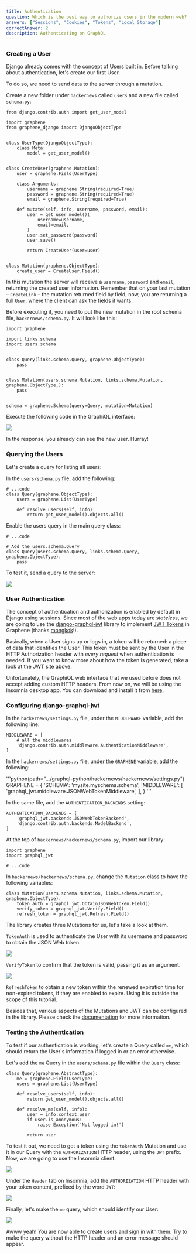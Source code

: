 ```yaml
---
title: Authentication
question: Which is the best way to authorize users in the modern web?
answers: ["Sessions", "Cookies", "Tokens", "Local Storage"]
correctAnswer: 2
description: Authenticating on GraphQL
---
```


### Creating a User
Django already comes with the concept of Users built in. Before talking about authentication, let's create our first User.

To do so, we need to send data to the server through a mutation.

<Instruction>

Create a new folder under `hackernews` called `users` and a new file called `schema.py`:

```python(path=".../graphql-python/hackernews/users/schema.py")
from django.contrib.auth import get_user_model

import graphene
from graphene_django import DjangoObjectType


class UserType(DjangoObjectType):
    class Meta:
        model = get_user_model()


class CreateUser(graphene.Mutation):
    user = graphene.Field(UserType)

    class Arguments:
        username = graphene.String(required=True)
        password = graphene.String(required=True)
        email = graphene.String(required=True)

    def mutate(self, info, username, password, email):
        user = get_user_model()(
            username=username,
            email=email,
        )
        user.set_password(password)
        user.save()

        return CreateUser(user=user)


class Mutation(graphene.ObjectType):
    create_user = CreateUser.Field()
```

</Instruction>

In this mutation the server will receive a `username`, `password` and `email`, returning the created user information. Remember that on your last mutation – `CreateLink` – the mutation returned field by field, now, you are returning a full `User`, where the client can ask the fields it wants.

<Instruction>

Before executing it, you need to put the new mutation in the root schema file, `hackernews/schema.py`. It will look like this:

```python(path=".../graphql-python/hackernews/hackernews/schema.py")
import graphene

import links.schema
import users.schema


class Query(links.schema.Query, graphene.ObjectType):
    pass


class Mutation(users.schema.Mutation, links.schema.Mutation, graphene.ObjectType,):
    pass


schema = graphene.Schema(query=Query, mutation=Mutation)
```

</Instruction>

Execute the following code in the GraphiQL interface:

![](https://i.imgur.com/dyRB15P.png)

In the response, you already can see the new user. Hurray!

### Querying the Users
Let's create a query for listing all users:

<Instruction>

In the `users/schema.py` file, add the following:

```python(path=".../graphql-python/hackernews/users/schema.py")
# ...code
class Query(graphene.ObjectType):
    users = graphene.List(UserType)

    def resolve_users(self, info):
        return get_user_model().objects.all()
```

</Instruction>

<Instruction>

Enable the users query in the main query class:

```python(path=".../graphql-python/hackernews/hackernews/schema.py")
# ...code

# Add the users.schema.Query
class Query(users.schema.Query, links.schema.Query, graphene.ObjectType):
    pass
```

</Instruction>

To test it, send a query to the server:

![](http://i.imgur.com/zqz6miO.png)

### User Authentication
The concept of authentication and authorization is enabled by default in Django using sessions. Since most of the web apps today are *stateless*, we are going to use the [django-graphql-jwt](https://github.com/flavors/django-graphql-jwt) library to implement [JWT Tokens](https://jwt.io/) in Graphene (thanks [mongkok](https://github.com/mongkok)!).

Basically, when a User signs up or logs in, a token will be returned: a piece of data that identifies the User. This token must be sent by the User in the HTTP Authorization header with *every request* when authentication is needed. If you want to know more about how the token is generated, take a look at the JWT site above.

Unfortunately, the GraphiQL web interface that we used before does not accept adding custom HTTP headers. From now on, we will be using the Insomnia desktop app. You can download and install it from [here](https://insomnia.rest/download).

### Configuring django-graphql-jwt

<Instruction>

In the `hackernews/settings.py` file, under the `MIDDLEWARE` variable, add the following line:

```python(path=".../graphql-python/hackernews/hackernews/settings.py")
MIDDLEWARE = [
    # all the middlewares
    'django.contrib.auth.middleware.AuthenticationMiddleware',
]
```

</Instruction>

<Instruction>

In the `hackernews/settings.py` file, under the `GRAPHENE` variable, add the following:

'''python(path=".../graphql-python/hackernews/hackernews/settings.py")
GRAPHENE = {
    'SCHEMA': 'mysite.myschema.schema',
    'MIDDLEWARE': [
        'graphql_jwt.middleware.JSONWebTokenMiddleware',
    ],
}
'''
    
</Instruction>

<Instruction>

In the same file, add the `AUTHENTICATION_BACKENDS` setting:

```
AUTHENTICATION_BACKENDS = [
    'graphql_jwt.backends.JSONWebTokenBackend',
    'django.contrib.auth.backends.ModelBackend',
]
```

</Instruction>

<Instruction>

At the top of `hackernews/hackernews/schema.py`, import our library:

```python(path=".../graphql-python/hackernews/hackernews/schema.py")
import graphene
import graphql_jwt

# ...code
```

</Instruction>

<Instruction>

In `hackernews/hackernews/schema.py`, change the `Mutation` class to have the following variables:

```python(path=".../graphql-python/hackernews/hackernews/schema.py")
class Mutation(users.schema.Mutation, links.schema.Mutation, graphene.ObjectType):
    token_auth = graphql_jwt.ObtainJSONWebToken.Field()
    verify_token = graphql_jwt.Verify.Field()
    refresh_token = graphql_jwt.Refresh.Field()
```

</Instruction>

The library creates three Mutations for us, let's take a look at them.

`TokenAuth` is used to authenticate the User with its username and password to obtain the JSON Web token.

![](https://i.imgur.com/v8e8sjK.png)

`VerifyToken` to confirm that the token is valid, passing it as an argument.

![](https://i.imgur.com/d03jVtP.png)

`RefreshToken` to obtain a new token within the renewed expiration time for non-expired tokens, if they are enabled to expire. Using it is outside the scope of this tutorial.

Besides that, various aspects of the Mutations and JWT can be configured in the library. Please check the [documentation](https://github.com/flavors/django-graphql-jwt) for more information.

### Testing the Authentication
To test if our authentication is working, let's create a Query called `me`, which should return the User's information if logged in or an error otherwise.

<Instruction>

Let's add the `me` Query in the `users/schema.py` file within the `Query` class:

```python(path=".../graphql-python/hackernews/users/schema.py")
class Query(graphene.AbstractType):
    me = graphene.Field(UserType)
    users = graphene.List(UserType)

    def resolve_users(self, info):
        return get_user_model().objects.all()

    def resolve_me(self, info):
        user = info.context.user
        if user.is_anonymous:
            raise Exception('Not logged in!')

        return user
```

</Instruction>

To test it out, we need to get a token using the `tokenAuth` Mutation and use it in our Query with the `AUTHORIZATION` HTTP header, using the `JWT` prefix. Now, we are going to use the Insomnia client:

![](https://i.imgur.com/VelVdDB.png)

Under the `Header` tab on Insomnia, add the `AUTHORIZATION` HTTP header with your token content, prefixed by the word `JWT`:

![](https://i.imgur.com/TyIN8zd.png)

Finally, let's make the `me` query, which should identify our User:

![](https://i.imgur.com/v5lSss5.png)

Awww yeah! You are now able to create users and sign in with them. Try to make the query without the HTTP header and an error message should appear.
